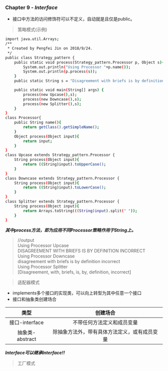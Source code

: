 ### Chapter 9 - ***Interface***
* 接口中方法的访问修饰符可以不定义，自动就是且仅是public。  
>策略模式(示例)
```sh 
import java.util.Arrays;
/**
 * Created by Pengfei Jin on 2018/9/24.
 */
public class Strategy_pattern {
	public static void process(Strategy_pattern.Processor p, Object s){
		System.out.println("Using Processor "+p.name()); 
		System.out.println(p.process(s)); 
	}
	public static String s = "Disagreement with briefs is by definition incorrect";

	public static void main(String[] args) {
		process(new Upcase(),s);
		process(new Downcase(),s);
		process(new Splitter(),s);
	}
}
class Processor{
	public String name(){
		return getClass().getSimpleName();
	}
	Object process(Object input){
		return input;
	}
}
class Upcase extends Strategy_pattern.Processor {
	String process(Object input){
		return ((String)input).toUpperCase();
	}
}
class Downcase extends Strategy_pattern.Processor {
	String process(Object input){
		return ((String)input).toLowerCase();
	}
}
class Splitter extends Strategy_pattern.Processor {
	String process(Object input){
		return Arrays.toString(((String)input).split(" "));
	}
}
```
***其中process方法，即为应用不同Processor策略作用于String上。***  
> //output  
  Using Processor Upcase  
  DISAGREEMENT WITH BRIEFS IS BY DEFINITION INCORRECT  
  Using Processor Downcase  
  disagreement with briefs is by definition incorrect  
  Using Processor Splitter  
  [Disagreement, with, briefs, is, by, definition, incorrect]  

>适配器模式  
* implements多个接口的实现类，可以向上转型为其中任意一个接口  
* 接口和抽象类创建场合 

| 类型 | 创建场合 |
| :---: | :---: |
| 接口-interface | 不带任何方法定义和成员变量 |
| 抽象类-abstract | 除抽象方法外，带有具体方法定义，或有成员变量 |
***Interface可以继承Interface!!***
>工厂模式 
